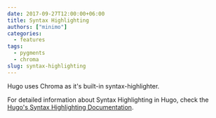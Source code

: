 ```yaml
---
date: 2017-09-27T12:00:00+06:00
title: Syntax Highlighting
authors: ["minimo"]
categories:
  - features
tags:
  - pygments
  - chroma
slug: syntax-highlighting
---
```

Hugo uses Chroma as it's built-in syntax-highlighter.

For detailed information about Syntax Highlighting in Hugo, check the [Hugo's Syntax Highlighting Documentation](https://gohugo.io/content-management/syntax-highlighting/).
